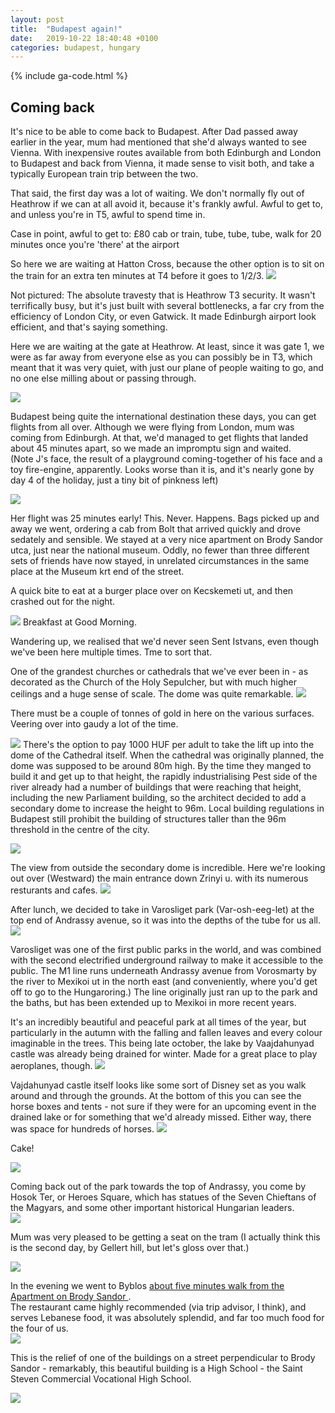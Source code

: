 ```yaml
---
layout: post
title:  "Budapest again!"
date:   2019-10-22 18:40:48 +0100
categories: budapest, hungary
---
```

{% include ga-code.html %}

## Coming back

It's nice to be able to come back to Budapest.  After Dad passed away earlier in the year, mum had mentioned that she'd always wanted to see
Vienna.  With inexpensive routes available from both Edinburgh and London to Budapest and back from Vienna, it made sense to 
visit both, and take a typically European train trip between the two. 

That said, the first day was a lot of waiting.  We don't normally fly out of Heathrow if we can at all avoid it, because it's frankly awful. 
Awful to get to, and unless you're in T5, awful to spend time in. 

Case in point, awful to get to: £80 cab or train, tube, tube, tube, walk for 20 minutes once you're 'there' at the airport 

So here we are waiting at Hatton Cross, because the other option is to sit on the train for an extra ten minutes at T4 before it 
goes to 1/2/3. 
![](/assets/img/budapest-2019/london-hatton-cross-waiting.jpg)


Not pictured: The absolute travesty that is Heathrow T3 security.  It wasn't terrifically busy, but it's just built with several bottlenecks, a far 
cry from the efficiency of London City, or even Gatwick.  It made Edinburgh airport look efficient, and that's saying something. 

Here we are waiting at the gate at Heathrow.   At least, since it was gate 1, we were as far away from everyone else as you can possibly be 
in T3, which meant that it was very quiet, with just our plane of people waiting to go, and no one else milling about or passing through. 

![](/assets/img/budapest-2019/london-heathrow-waiting.jpg)

Budapest being quite the international destination these days, you can get flights from all over.  Although we were flying from London, 
mum was coming from Edinburgh.  At that, we'd managed to get flights that landed about 45 minutes apart, so we made an impromptu sign and waited.  
(Note J's face, the result of a playground coming-together of his face and a toy fire-engine, apparently.  Looks worse than it is, and it's nearly 
gone by day 4 of the holiday, just a tiny bit of pinkness left)

![](/assets/img/budapest-2019/budapest-airport-waiting.jpg)

Her flight was 25 minutes early! This. Never. Happens. Bags picked up and away we went, ordering a cab from Bolt that arrived quickly and drove 
sedately and sensible. We stayed at a very nice apartment on Brody Sandor utca, just near the national museum. 
Oddly, no fewer than three different sets of friends have now stayed, in unrelated circumstances in the same place at the  Museum krt end of the street. 

A quick bite to eat at a burger place over on  Kecskemeti ut, and then crashed out for the night. 


![](/assets/img/budapest-2019/breakfast-day-one.jpg)
Breakfast at Good Morning.



Wandering up, we realised that we'd never seen Sent Istvans, even though we've been here multiple times.   Tme to sort that. 

One of the grandest churches or cathedrals that we've ever been in - as decorated as the Church of the Holy Sepulcher, but with much 
higher ceilings and a huge sense of scale.  The dome was quite remarkable. 
![](/assets/img/budapest-2019/st-istvans-dome.jpg)

There must be a couple of tonnes of gold in here on the various surfaces.  Veering over into gaudy a lot of the time. 

![](/assets/img/budapest-2019/st-istvtans-gilt.jpg)
There's the option to pay 1000 HUF per adult to take the lift up into the dome of the Cathedral itself.  When the cathedral was originally planned, 
the dome was supposed to be around 80m high.  By the time they manged to build it and get up to that height, the rapidly industrialising 
Pest side of the river already had a number of buildings that were reaching that height, including the new Parliament building, so the architect decided to add a secondary dome to increase the height to 
96m.  Local building regulations in Budapest still prohibit the building of structures taller than the 96m threshold in the centre of the city. 

![](/assets/img/budapest-2019/st-istvans-inside-dome.jpg)

The view from outside the secondary dome is incredible.  Here we're looking out over (Westward) the main entrance down  Zrinyi u. with its 
numerous resturants and cafes. 
![](/assets/img/budapest-2019/st-istvans-view.jpg)

After lunch, we decided to take in Varosliget park (Var-osh-eeg-let) at the top end of Andrassy avenue, so it was into the depths of the tube for us all.  
![](/assets/img/budapest-2019/metro-line-stairs.jpg)

Varosliget was one of the first public parks in the world, and was combined with the second electrified underground railway to make it accessible to the public.  The M1 line runs underneath Andrassy avenue 
from Vorosmarty by the river to Mexikoi ut in the north east (and conveniently, where you'd get off to go to the Hungaroring.)   The line originally just ran up to the park and the baths, but has been extended up to Mexikoi in more recent years. 

It's an incredibly beautiful and peaceful park at all times of the year, but particularly in the autumn with the falling and fallen leaves and every colour 
imaginable in the trees.  This being late october, the lake by Vaajdahunyad castle was already being drained for winter.  Made for a great place to play aeroplanes, though. 
![](/assets/img/budapest-2019/aeroplanes-lake-bed.jpg)

Vajdahunyad castle itself looks like some sort of Disney set as you walk around and through the grounds.  At the bottom of this you can see the horse boxes and tents - not sure if they were for an upcoming event in the drained lake
or for something that we'd already missed.  Either way, there was space for hundreds of horses. 
![](/assets/img/budapest-2019/vajdahunyad-castle.jpg)

Cake!

![](/assets/img/budapest-2019/j-cheesecake-vajdahunyad.jpg)


Coming back out of the park towards the top of Andrassy, you come by Hosok Ter, or Heroes Square, which has statues of the Seven Chieftans of the Magyars, and some other important historical 
Hungarian leaders.  
![](/assets/img/budapest-2019/hosok-ter.jpg)

Mum was very pleased to be getting a seat on the tram (I actually think this is the second day, by Gellert hill, but let's gloss over that.)

![](/assets/img/budapest-2019/tram-mum.jpg)

In the evening we went to Byblos [about five minutes walk from the Apartment on Brody Sandor ](https://www.google.com/maps/place/Byblos+-+Fine+Lebanese+%26+Levantine+Cuisine/@47.4926367,19.0598911,16.08z/data=!4m5!3m4!1s0x4741ddbc7772a55d:0x87bd527f58be730b!8m2!3d47.494401!4d19.0588283).  
The restaurant came highly recommended (via trip advisor, I think), and serves Lebanese food, it was absolutely splendid, and far too much 
food for the four of us.  
![](/assets/img/budapest-2019/byblos-lebanese-feast.jpg)

This is the relief of one of the buildings on a street perpendicular to Brody Sandor - remarkably, this beautiful building is a 
High School - the Saint Steven Commercial Vocational High School. 

![](/assets/img/budapest-2019/relief-building.jpg)

